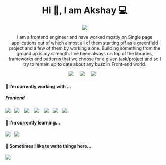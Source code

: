 <h1 align='center'> Hi 👋, I am Akshay 💻</h1>

<p align='center'>
<img src="https://user-images.githubusercontent.com/5679180/79618120-0daffb80-80be-11ea-819e-d2b0fa904d07.gif"/>
</p>

<p align='center'>
I am a frontend engineer and have worked mostly on Single page applications out of which almost all of them starting off as a greenfield project and a few of them by working alone. Building something from the ground up is my strength. I've been always on top of the libraries, frameworks and patterns that we choose for a given task/project and so I try to remain up to date about any buzz in Front-end world.
</p>

<p align='center'>
  <a href="https://www.linkedin.com/in/akshaygundewar"><img src="https://img.shields.io/badge/linkedin-%230077B5.svg?&style=for-the-badge&logo=linkedin&logoColor=white" target="_blank"/></a>&nbsp;&nbsp;&nbsp;&nbsp;
  <a href="mailto:g.akshayp@gmail.com?subject=Olá%20Stefany"><img src="https://img.shields.io/badge/gmail-%23D14836.svg?&style=for-the-badge&logo=gmail&logoColor=white" target="_blank"/></a>&nbsp;&nbsp;&nbsp;&nbsp;
  <a href="https://twitter.com/g_akshay" target="_blank"><img src="https://img.shields.io/badge/twitter-%231DA1F2.svg?&style=for-the-badge&logo=twitter&logoColor=white" /></a>&nbsp;&nbsp;&nbsp;&nbsp;
</p>

<div align='left'> 
<h4> 🔭 I’m currently working with ...</h4>

<h5> Frontend</h5>
<p align='left'>
  <img src="https://img.shields.io/badge/javascript%20-%23F7DF1E.svg?&style=for-the-badge&logo=javascript&logoColor=white" />&nbsp;&nbsp;
  <img src="https://img.shields.io/badge/react%20-%2361DAFB.svg?&style=for-the-badge&logo=react&logoColor=white" />&nbsp;&nbsp;&nbsp;  
  <img src="https://img.shields.io/badge/sass%20-%23cc6699.svg?&style=for-the-badge&logo=sass&logoColor=white" />&nbsp;&nbsp;&nbsp;
  <img src="https://img.shields.io/badge/node.js%20-%23339933.svg?&style=for-the-badge&logo=node.js&logoColor=white" />&nbsp;&nbsp;&nbsp;
  <img src="https://img.shields.io/badge/html5%20-%23e34f26.svg?&style=for-the-badge&logo=html5&logoColor=white" />&nbsp;&nbsp;
  <img src="https://img.shields.io/badge/css3%20-%231572B6.svg?&style=for-the-badge&logo=css3&logoColor=white" />&nbsp;&nbsp;
  <img src="https://img.shields.io/badge/jquery%20-%230769ad.svg?&style=for-the-badge&logo=jquery&logoColor=white" />&nbsp;&nbsp;
</p>

<h4>🌱 I'm currently learning...</h4>
<p align='left'>
  <img src="https://img.shields.io/badge/flutter%20-%234d97ff.svg?&style=for-the-badge&logo=flutter&logoColor=white" />&nbsp;&nbsp;
  <img src="https://img.shields.io/badge/dart%20-%230769ad.svg?&style=for-the-badge&logo=dart&logoColor=white" />&nbsp;&nbsp;
</p>

<p align='left'>
<h4>💬 Sometimes I like to write things here...</h4>
  <a href="https://medium.com/@g_akshay"><img src="https://img.shields.io/badge/medium-%2312100E.svg?&style=for-the-badge&logo=medium&logoColor=white" target="_blank"/></a>&nbsp;&nbsp;&nbsp;
</p>
</div>
